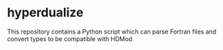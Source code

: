 # hyperdualize
This repository contains a Python script which can parse Fortran files and convert types to be compatible with HDMod
